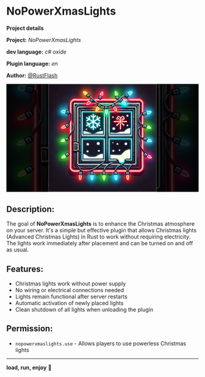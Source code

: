 # NoPowerXmasLights

**__Project details__**

**Project:** *NoPowerXmasLights*

**dev language:** *c# oxide*

**Plugin language:** *en*

**Author:** [@RustFlash](https://github.com/Flash-Ticker)

[![RustFlash - Your Favourite Trio Server](https://github.com/Flash-Ticker/NoPowerXmasLights/blob/main/NoPowerXmasLights_Thumb.png)](https://youtu.be/vnDBqlicfLU)


## Description:
The goal of **NoPowerXmasLights** is to enhance the Christmas atmosphere on your server. It's a simple but effective plugin that allows Christmas lights (Advanced Christmas Lights) in Rust to work without requiring electricity. The lights work immediately after placement and can be turned on and off as usual.


## Features:
- Christmas lights work without power supply
- No wiring or electrical connections needed
- Lights remain functional after server restarts
- Automatic activation of newly placed lights
- Clean shutdown of all lights when unloading the plugin


## Permission:
- `nopowerxmaslights.use` - Allows players to use powerless Christmas lights

--- 

**load, run, enjoy** 💝


